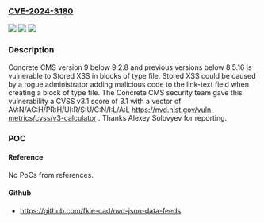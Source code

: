 ### [CVE-2024-3180](https://cve.mitre.org/cgi-bin/cvename.cgi?name=CVE-2024-3180)
![](https://img.shields.io/static/v1?label=Product&message=Concrete%20CMS&color=blue)
![](https://img.shields.io/static/v1?label=Version&message=9.0.0%3C%209.2.8%20&color=brighgreen)
![](https://img.shields.io/static/v1?label=Vulnerability&message=CWE-20%20Improper%20Input%20Validation&color=brighgreen)

### Description

Concrete CMS version 9 below 9.2.8 and previous versions below 8.5.16 is vulnerable to Stored XSS in blocks of type file. Stored XSS could be caused by a rogue administrator adding malicious code to the link-text field when creating a block of type file. The Concrete CMS security team gave this vulnerability a CVSS v3.1 score of 3.1 with a vector of  AV:N/AC:H/PR:H/UI:R/S:U/C:N/I:L/A:L https://nvd.nist.gov/vuln-metrics/cvss/v3-calculator . Thanks Alexey Solovyev for reporting.

### POC

#### Reference
No PoCs from references.

#### Github
- https://github.com/fkie-cad/nvd-json-data-feeds

